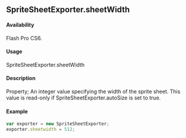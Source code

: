 ## SpriteSheetExporter.sheetWidth

#### Availability

Flash Pro CS6.

#### Usage

SpriteSheetExporter.sheetWidth

#### Description

Property; An integer value specifying the width of the sprite sheet. This value is read-only if
SpriteSheetExporter.autoSize is set to true.

#### Example

```javascript
var exporter = new SpriteSheetExporter;
exporter.sheetwidth = 512;
```
